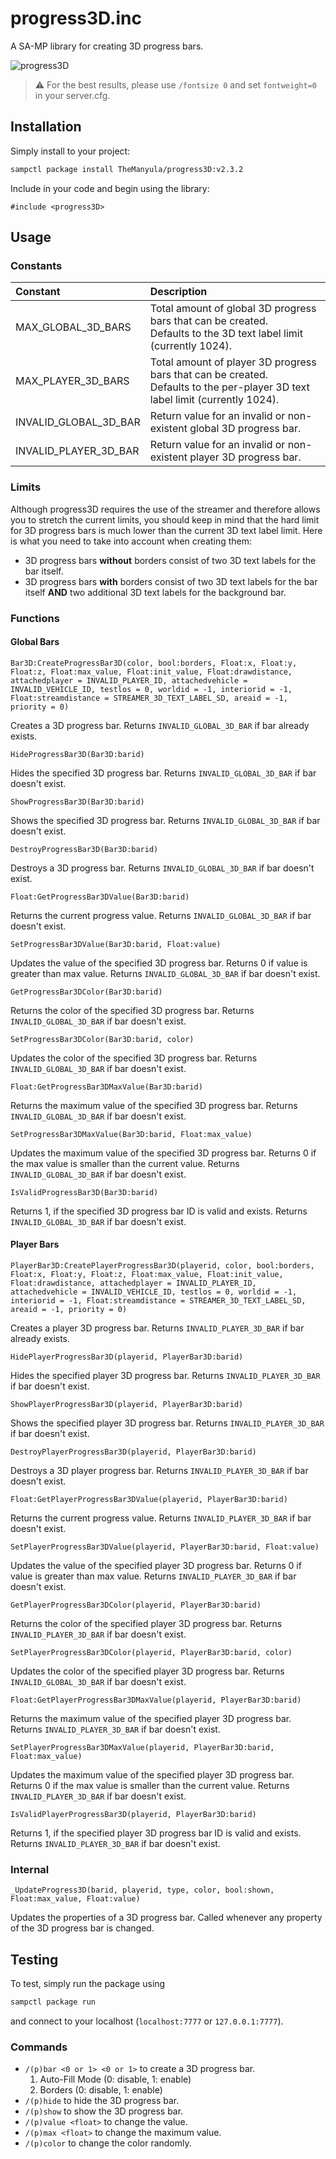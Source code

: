 # progress3D.inc

A SA-MP library for creating 3D progress bars.

![progress3D](https://i.ibb.co/gVby8wg/progress3-D.png)

> :warning: For the best results, please use `/fontsize 0` and set `fontweight=0` in your server.cfg.

## Installation

Simply install to your project:

```bash
sampctl package install TheManyula/progress3D:v2.3.2
```

Include in your code and begin using the library:

```pawn
#include <progress3D>
```

## Usage

### Constants

| Constant              | Description                                                                                                                       |
| :-------------------- | :-------------------------------------------------------------------------------------------------------------------------------- |
| MAX_GLOBAL_3D_BARS    | Total amount of global 3D progress bars that can be created.</br>Defaults to the 3D text label limit (currently 1024).            |
| MAX_PLAYER_3D_BARS    | Total amount of player 3D progress bars that can be created.</br>Defaults to the per-player 3D text label limit (currently 1024). |
| INVALID_GLOBAL_3D_BAR | Return value for an invalid or non-existent global 3D progress bar.                                                               |
| INVALID_PLAYER_3D_BAR | Return value for an invalid or non-existent player 3D progress bar.                                                               |

### Limits

Although progress3D requires the use of the streamer and therefore allows you to stretch the current limits, you should keep in mind that the hard limit for 3D progress bars is much lower than the current 3D text label limit. Here is what you need to take into account when creating them:

* 3D progress bars **without** borders consist of two 3D text labels for the bar itself.
* 3D progress bars **with** borders consist of two 3D text labels for the bar itself **AND** two additional 3D text labels for the background bar.

### Functions

#### Global Bars

```pawn
Bar3D:CreateProgressBar3D(color, bool:borders, Float:x, Float:y, Float:z, Float:max_value, Float:init_value, Float:drawdistance, attachedplayer = INVALID_PLAYER_ID, attachedvehicle = INVALID_VEHICLE_ID, testlos = 0, worldid = -1, interiorid = -1, Float:streamdistance = STREAMER_3D_TEXT_LABEL_SD, areaid = -1, priority = 0)
```

Creates a 3D progress bar. Returns `INVALID_GLOBAL_3D_BAR` if bar already exists.

```pawn
HideProgressBar3D(Bar3D:barid)
```

Hides the specified 3D progress bar. Returns `INVALID_GLOBAL_3D_BAR` if bar doesn't exist.

```pawn
ShowProgressBar3D(Bar3D:barid)
```

Shows the specified 3D progress bar. Returns `INVALID_GLOBAL_3D_BAR` if bar doesn't exist.

```pawn
DestroyProgressBar3D(Bar3D:barid)
```

Destroys a 3D progress bar. Returns `INVALID_GLOBAL_3D_BAR` if bar doesn't exist.

```pawn
Float:GetProgressBar3DValue(Bar3D:barid)
```

Returns the current progress value. Returns `INVALID_GLOBAL_3D_BAR` if bar doesn't exist.

```pawn
SetProgressBar3DValue(Bar3D:barid, Float:value)
```

Updates the value of the specified 3D progress bar. Returns 0 if value is greater than max value. Returns `INVALID_GLOBAL_3D_BAR` if bar doesn't exist.

```pawn
GetProgressBar3DColor(Bar3D:barid)
```

Returns the color of the specified 3D progress bar. Returns `INVALID_GLOBAL_3D_BAR` if bar doesn't exist.

```pawn
SetProgressBar3DColor(Bar3D:barid, color)
```

Updates the color of the specified 3D progress bar. Returns `INVALID_GLOBAL_3D_BAR` if bar doesn't exist.

```pawn
Float:GetProgressBar3DMaxValue(Bar3D:barid)
```

Returns the maximum value of the specified 3D progress bar. Returns `INVALID_GLOBAL_3D_BAR` if bar doesn't exist.

```pawn
SetProgressBar3DMaxValue(Bar3D:barid, Float:max_value)
```

Updates the maximum value of the specified 3D progress bar. Returns 0 if the max value is smaller than the current value. Returns `INVALID_GLOBAL_3D_BAR` if bar doesn't exist.

```pawn
IsValidProgressBar3D(Bar3D:barid)
```

Returns 1, if the specified 3D progress bar ID is valid and exists. Returns `INVALID_GLOBAL_3D_BAR` if bar doesn't exist.

#### Player Bars

```pawn
PlayerBar3D:CreatePlayerProgressBar3D(playerid, color, bool:borders, Float:x, Float:y, Float:z, Float:max_value, Float:init_value, Float:drawdistance, attachedplayer = INVALID_PLAYER_ID, attachedvehicle = INVALID_VEHICLE_ID, testlos = 0, worldid = -1, interiorid = -1, Float:streamdistance = STREAMER_3D_TEXT_LABEL_SD, areaid = -1, priority = 0)
```

Creates a player 3D progress bar. Returns `INVALID_PLAYER_3D_BAR` if bar already exists.

```pawn
HidePlayerProgressBar3D(playerid, PlayerBar3D:barid)
```

Hides the specified player 3D progress bar. Returns `INVALID_PLAYER_3D_BAR` if bar doesn't exist.

```pawn
ShowPlayerProgressBar3D(playerid, PlayerBar3D:barid)
```

Shows the specified player 3D progress bar. Returns `INVALID_PLAYER_3D_BAR` if bar doesn't exist.

```pawn
DestroyPlayerProgressBar3D(playerid, PlayerBar3D:barid)
```

Destroys a 3D player progress bar. Returns `INVALID_PLAYER_3D_BAR` if bar doesn't exist.

```pawn
Float:GetPlayerProgressBar3DValue(playerid, PlayerBar3D:barid)
```

Returns the current progress value. Returns `INVALID_PLAYER_3D_BAR` if bar doesn't exist.

```pawn
SetPlayerProgressBar3DValue(playerid, PlayerBar3D:barid, Float:value)
```

Updates the value of the specified player 3D progress bar. Returns 0 if value is greater than max value. Returns `INVALID_PLAYER_3D_BAR` if bar doesn't exist.

```pawn
GetPlayerProgressBar3DColor(playerid, PlayerBar3D:barid)
```

Returns the color of the specified player 3D progress bar. Returns `INVALID_PLAYER_3D_BAR` if bar doesn't exist.

```pawn
SetPlayerProgressBar3DColor(playerid, PlayerBar3D:barid, color)
```

Updates the color of the specified player 3D progress bar. Returns `INVALID_GLOBAL_3D_BAR` if bar doesn't exist.

```pawn
Float:GetPlayerProgressBar3DMaxValue(playerid, PlayerBar3D:barid)
```

Returns the maximum value of the specified player 3D progress bar. Returns `INVALID_PLAYER_3D_BAR` if bar doesn't exist.

```pawn
SetPlayerProgressBar3DMaxValue(playerid, PlayerBar3D:barid, Float:max_value)
```

Updates the maximum value of the specified player 3D progress bar. Returns 0 if the max value is smaller than the current value. Returns `INVALID_PLAYER_3D_BAR` if bar doesn't exist.

```pawn
IsValidPlayerProgressBar3D(playerid, PlayerBar3D:barid)
```

Returns 1, if the specified player 3D progress bar ID is valid and exists. Returns `INVALID_PLAYER_3D_BAR` if bar doesn't exist.

### Internal

```pawn
_UpdateProgress3D(barid, playerid, type, color, bool:shown, Float:max_value, Float:value)
```

Updates the properties of a 3D progress bar. Called whenever any property of the 3D progress bar is changed.

## Testing

To test, simply run the package using

```bash
sampctl package run
```

and connect to your localhost (`localhost:7777` or `127.0.0.1:7777`).

### Commands

* `/(p)bar <0 or 1> <0 or 1>` to create a 3D progress bar.
  1. Auto-Fill Mode (0: disable, 1: enable)
  2. Borders (0: disable, 1: enable)
* `/(p)hide` to hide the 3D progress bar.
* `/(p)show` to show the 3D progress bar.
* `/(p)value <float>` to change the value.
* `/(p)max <float>` to change the maximum value.
* `/(p)color` to change the color randomly.
